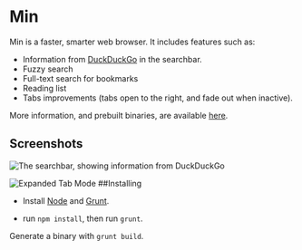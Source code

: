 # Min

Min is a faster, smarter web browser. It includes features such as:

* Information from [DuckDuckGo](https://duckduckgo.com) in the searchbar.
* Fuzzy search
* Full-text search for bookmarks
* Reading list
* Tabs improvements (tabs open to the right, and fade out when inactive).

More information, and prebuilt binaries, are available [here](https://palmeral.github.io/min/).

## Screenshots

![The searchbar, showing information from DuckDuckGo](http://palmeral.github.io/min/tour/img/searchbar_duckduckgo_answers.png)

![Expanded Tab Mode](http://palmeral.github.io/min/tour/img/expanded_tab_mode.png)
##Installing

* Install [Node](https://nodejs.org) and [Grunt](http://gruntjs.com).

* run ``` npm install ```, then run ```grunt```.

Generate a binary with ```grunt build```.
